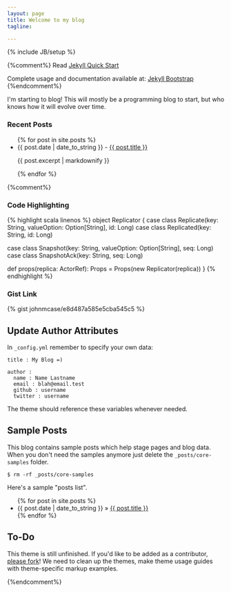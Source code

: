 ```yaml
---
layout: page
title: Welcome to my blog
tagline: 

---
```

{% include JB/setup %}

{%comment%}
Read [Jekyll Quick Start](http://jekyllbootstrap.com/usage/jekyll-quick-start.html)

Complete usage and documentation available at: [Jekyll Bootstrap](http://jekyllbootstrap.com)
{%endcomment%}

I'm starting to blog!  This will mostly be a programming blog to start, but who knows how it will evolve over time.

<!--excerpt-->

### Recent Posts
<ul>
{% for post in site.posts %}
<li>
{{ post.date | date_to_string }} - <a href="{{ post.url }}">{{ post.title }}</a>
<p>{{ post.excerpt | markdownify }}</p>
</li>
{% endfor %}
</ul>

{%comment%}
### Code Highlighting

{% highlight scala linenos %}
object Replicator {
  case class Replicate(key: String, valueOption: Option[String], id: Long)
  case class Replicated(key: String, id: Long)

  case class Snapshot(key: String, valueOption: Option[String], seq: Long)
  case class SnapshotAck(key: String, seq: Long)

  def props(replica: ActorRef): Props = Props(new Replicator(replica))
}
{% endhighlight %}

### Gist Link

{% gist johnmcase/e8d487a585e5cba545c5 %}

## Update Author Attributes

In `_config.yml` remember to specify your own data:
    
    title : My Blog =)
    
    author :
      name : Name Lastname
      email : blah@email.test
      github : username
      twitter : username

The theme should reference these variables whenever needed.
    
## Sample Posts

This blog contains sample posts which help stage pages and blog data.
When you don't need the samples anymore just delete the `_posts/core-samples` folder.

    $ rm -rf _posts/core-samples

Here's a sample "posts list".

<ul class="posts">
  {% for post in site.posts %}
    <li><span>{{ post.date | date_to_string }}</span> &raquo; <a href="{{ BASE_PATH }}{{ post.url }}">{{ post.title }}</a></li>
  {% endfor %}
</ul>

## To-Do

This theme is still unfinished. If you'd like to be added as a contributor, [please fork](http://github.com/plusjade/jekyll-bootstrap)!
We need to clean up the themes, make theme usage guides with theme-specific markup examples.

{%endcomment%}


